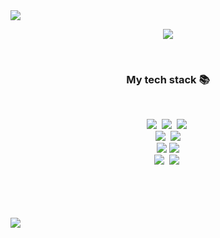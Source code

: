 <!-- <h1 align="center"> Hi Sunny 👋 </h1> -->
<img src = "https://capsule-render.vercel.app/api?type=egg&color=auto&height=300&section=header&text=Hi%20Sunny%20%F0%9F%91%8B&fontSize=80&animation=fadeIn&fontAlignY=36&fontColor=ffffff"/>
<!-- ![header](https://i.esdrop.com/d/f/nwDQIv7h17/0SOROf1uus.png) -->
<p align="center"><img src="https://i.esdrop.com/d/f/nwDQIv7h17/0SOROf1uus.png" /></p>

<br>
<h3 align="center">My tech stack 📚</h3>
<br>
<p align="center">
  <img src="https://img.shields.io/badge/html-E34F26?style=flat-square&logo=html5&logoColor=white"/></a>&nbsp
  <img src="https://img.shields.io/badge/css-1572B6?style=flat-square&logo=css3&logoColor=white"/></a>&nbsp 
  <img src="https://img.shields.io/badge/Javascript-ffb13b?style=flat-square&logo=javascript&logoColor=white"/></a>&nbsp <br>
  <img src="https://img.shields.io/badge/React-61DAFB?style=flat-square&logo=React&logoColor=white"/></a>&nbsp
  <img src="https://img.shields.io/badge/Node.js-339933?style=flat-square&logo=Node.js&logoColor=white"/></a><br>
  <img src="https://img.shields.io/badge/Mysql-E6B91E?style=flat-square&logo=MySql&logoColor=white"/></a>
  <img src="https://img.shields.io/badge/MongoDB-47A248?style=flat-square&logo=MongDB&logoColor=white"/></a><br>
  <img src="https://img.shields.io/badge/Java-007396?style=flat-square&logo=Java&logoColor=white"/></a>&nbsp 
  <img src="https://img.shields.io/badge/SpringBoot-6DB33F?style=flat-square&logo=Spring&logoColor=white"/></a>&nbsp 
</p>
<br>
<br>
<br>
<br>
<img src = "https://capsule-render.vercel.app/api?type=soft&color=auto&height=80&section=footer"/>
<!--<h3 align="center">Blog </h3>-->
<!--<div align="center" style="text-align:center">-->
<!--</div>-->
<!--<br>-->
<!--<h3 align="center"> Sunny's </h3>-->
<!--<p align="center">-->
<!--</p>-->
<!--<br>-->
